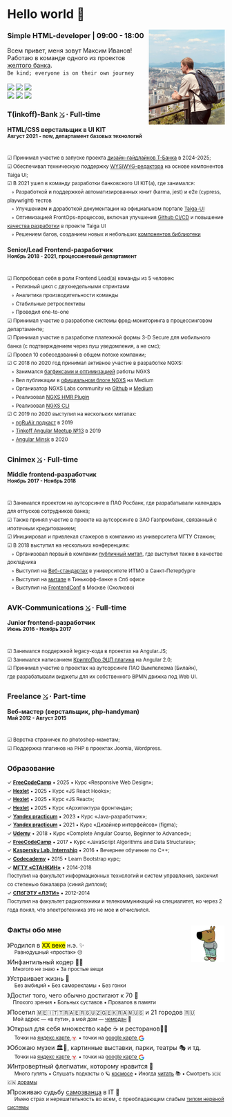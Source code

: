# Hello world 👋

<img src="https://raw.githubusercontent.com/splincode/splincode/main/assets/south-korea4.jpg" width="35%" align="right">

### Simple HTML-developer | 09:00 - 18:00

Всем привет, меня зовут Максим Иванов! <br> Работаю в команде одного из проектов
<a href="https://en.wikipedia.org/wiki/T-Bank" target="_blank">желтого банка</a>. 
<br />
<code>Be kind; everyone is on their own journey</code>
<br /><br />
<a target="_blank" href="https://github.com/splincode/articles"><img src="https://img.shields.io/badge/%D0%9F%D1%83%D0%B1%D0%BB%D0%B8%D0%BA%D0%B0%D1%86%D0%B8%D0%B8-112-yellowgreen" /></a>
<a target="_blank" href="https://github.com/splincode/books"><img src="https://img.shields.io/badge/%D0%9F%D1%80%D0%BE%D1%87%D0%B8%D1%82%D0%B0%D0%BD%D0%BD%D1%8B%D0%B5_%D0%BA%D0%BD%D0%B8%D0%B3%D0%B8-43-yellow" /></a>
<a target="_blank" href="https://github.com/splincode/meetups"><img src="https://img.shields.io/badge/%D0%92%D1%8B%D1%81%D1%82%D1%83%D0%BF%D0%BB%D0%B5%D0%BD%D0%B8%D1%8F_%D0%BD%D0%B0_%D0%BC%D0%B8%D1%82%D0%B0%D0%BF%D0%B0%D1%85-14-blue" /></a>
<br />
<a target="_blank" href="https://github.com/splincode/study"><img src="https://img.shields.io/badge/%D0%98%D0%B7%D1%83%D1%87%D0%B5%D0%BD%D0%BD%D1%8B%D0%B5_%D0%BC%D0%B0%D1%82%D0%B5%D1%80%D0%B8%D0%B0%D0%BB%D1%8B-%F0%9F%8C%8E-orange" /></a>
<a target="_blank" href="https://github.com/splincode/codework"><img src="https://img.shields.io/badge/%D0%94%D0%BE%D0%BC%D0%B0%D1%88%D0%BD%D0%B8%D0%B5_%D0%B7%D0%B0%D0%B4%D0%B0%D1%87%D0%BA%D0%B8-%E2%9A%A1-red" /></a>
<a target="_blank" href="https://github.com/splincode/films"><img src="https://img.shields.io/badge/%D0%9F%D0%BE%D0%B4%D0%B1%D0%BE%D1%80%D0%BA%D0%B0_%D0%BA%D0%B8%D0%BD%D0%BE-%F0%9F%8D%BF-violet" /></a>

### T(inkoff)-Bank <a href="https://www.tbank.ru/" target="_blank"><code>⤯</code></a> · Full-time

**HTML/CSS верстальщик в UI KIT** <br> 
<sup><b>Август 2021 - now, департамент базовых технологий</b></sup> <br>
<span title="Инструменты, с которыми начал работать">
<code><img alt="" height="17px" src="https://cdn.svgporn.com/logos/github-icon.svg" align="center" /></code>
<code><img alt="" height="17px" src="https://cdn.svgporn.com/logos/figma.svg" align="center" /></code>
<code><img alt="" height="17px" src="https://cdn.svgporn.com/logos/renovatebot.svg" align="center" /></code>
<code><img alt="" height="17px" src="https://cdn.svgporn.com/logos/nx.svg" align="center" /></code>
<code><img alt="" height="17px" src="https://cdn.svgporn.com/logos/angular-icon.svg" align="center" /></code>
<code><img alt="" height="17px" src="https://cdn.svgporn.com/logos/less.svg" align="center" /></code>
<code><img alt="" height="17px" src="https://cdn.svgporn.com/logos/playwright.svg" align="center" /></code>
<code><img alt="" height="17px" src="https://cdn.svgporn.com/logos/docusaurus.svg" align="center" /></code>
<code><img alt="" height="17px" src="https://cdn.svgporn.com/logos/vitejs.svg" align="center" /></code>
<code><img alt="" height="17px" src="https://cdn.svgporn.com/logos/react.svg" align="center" /></code>
</span>

<sup>☑ Принимал участие в запуске проекта [дизайн-гайдлайнов Т-Банка](https://design.tbank.ru/) в 2024-2025;</sup><br>
<sup>☑ Обеспечивал техническую поддержку [WYSIWYG-редактора](https://github.com/taiga-family/editor) на основе компонентов Taiga UI;</sup><br>
<sup>☑ В 2021 ушел в команду разработки банковского UI KIT(а), где занимался:</sup><br>
<sup>&nbsp;&nbsp;&nbsp;◦ Разработкой и поддержкой автоматизированных юнит (karma, jest) и e2e (cypress, playwright) тестов</sup><br>
<sup>&nbsp;&nbsp;&nbsp;◦ Улучшением и доработкой документации на официальном портале [Taiga-UI](https://taiga-ui.dev/)</sup><br>
<sup>&nbsp;&nbsp;&nbsp;◦ Оптимизацией FrontOps-процессов, включая улучшения [Github CI/CD](https://github.com/taiga-family/ci) и повышение [качества разработки](https://github.com/taiga-family/toolkit) в проекте Taiga UI</sup><br>
<sup>&nbsp;&nbsp;&nbsp;◦ Решением багов, созданием новых и небольших [компонентов библиотеки](https://github.com/taiga-family/taiga-ui/issues?q=assignee%3Asplincode)</sup>

**Senior/Lead Frontend-разработчик** <br> 
<sup><b>Ноябрь 2018 - 2021, процессинговый департамент</b></sup> <br>
<span title="Инструменты, с которыми начал работать">
<code><img alt="" height="17px" src="https://cdn.svgporn.com/logos/gitlab.svg" align="center" /></code>
<code><img alt="" height="17px" src="https://cdn.svgporn.com/logos/insomnia.svg" align="center" /></code>
<code><img alt="" height="17px" src="https://cdn.svgporn.com/logos/docker-icon.svg" align="center" /></code>
<code><img alt="" height="17px" src="https://v6.angular.io/assets/images/logos/angular/shield-large.svg" align="center" /></code>
<code><img alt="" height="17px" src="https://cdn.svgporn.com/logos/sass.svg" align="center" /></code>
<code><img alt="" height="17px" src="https://miro.medium.com/v2/resize:fit:1200/1*3fvaU00o2cIET9xckNkIWw.png" align="center" /></code>
<code><img alt="" height="17px" src="https://v9.material.angular.io/assets/img/angular-material-logo.svg" align="center" /></code>
<code><img alt="" height="17px" src="https://cdn.svgporn.com/logos/lerna.svg" align="center" /></code>
<code><img alt="" height="17px" src="https://user-images.githubusercontent.com/1283734/83267345-6c14e180-a207-11ea-95fb-eebcf1b1c3b3.png" align="center" /></code>
<code><img alt="" height="17px" src="https://cdn.svgporn.com/logos/jest.svg" align="center" /></code>
<code><img alt="" height="17px" src="https://cdn.svgporn.com/logos/cypress-icon.svg" align="center" /></code>
</span>

<sup>☑ Попробовал себя в роли Frontend Lead(a) команды из 5 человек:</sup><br>
<sup>&nbsp;&nbsp;&nbsp;◦ Релизный цикл с двухнедельными спринтами</sup><br>
<sup>&nbsp;&nbsp;&nbsp;◦ Аналитика производительности команды</sup><br>
<sup>&nbsp;&nbsp;&nbsp;◦ Стабильные ретроспективы</sup><br>
<sup>&nbsp;&nbsp;&nbsp;◦ Проводил one-to-one</sup><br>
<sup>☑ Принимал участие в разработке системы фрод-мониторинга в процессинговом
департаменте;</sup><br>
<sup>☑ Принимал участие в разработке платежной формы 3-D Secure для мобильного банка (с подтверждением через пуш уведомления, а не смс);</sup> <br> <sup>☑ Провел 10 собеседований в общем потоке компании;</sup><br>
<sup>☑ С 2018 по 2020
год принимал активное участие в разработке NGXS:</sup><br>
<sup>&nbsp;&nbsp;&nbsp;◦ Занимался [багфиксами и оптимизацией](https://github.com/ngxs/store/pulls?q=is%3Apr+is%3Aclosed+author%3Asplincode) работы NGXS</sup><br>
<sup>&nbsp;&nbsp;&nbsp;◦ Вел публикации в [официальном блоге NGXS](https://medium.com/ngxs) на Medium</sup><br>
<sup>&nbsp;&nbsp;&nbsp;◦ Организатор NGXS Labs community на [Github](https://github.com/ngxs-labs) и [Medium](https://medium.com/ngxs-stories)</sup><br>
<sup>&nbsp;&nbsp;&nbsp;◦ Реализовал [NGXS HMR Plugin](https://github.com/ngxs/store/tree/master/packages/hmr-plugin)</sup><br>
<sup>&nbsp;&nbsp;&nbsp;◦ Реализовал [NGXS CLI](https://www.ngxs.io/plugins/cli)</sup><br>
<sup>☑ С 2019 по 2020 выступил на нескольких митапах:</sup><br>
<sup>&nbsp;&nbsp;&nbsp;◦ [ngRuAir подкаст](https://m.youtube.com/watch?v=0OT8O4gj6ak) в 2019</sup><br>
<sup>&nbsp;&nbsp;&nbsp;◦ [Tinkoff Angular Meetup №13](https://meetup.tbank.ru/event/angular-meetup-13/) в 2019</sup><br>
<sup>&nbsp;&nbsp;&nbsp;◦ [Angular Minsk](https://www.youtube.com/watch?v=BtVHm0FJIRA&ab_channel=AngularMinsk) в 2020</sup>

### Cinimex <a href="https://cinimex.ru/" target="_blank"><code>⤯</code></a> · Full-time

**Middle frontend-разработчик** <br>
<sup><b>Ноябрь 2017 - Ноябрь 2018</b></sup> <br>
<span title="Инструменты, с которыми начал работать">
<code><img alt="" height="17px" src="https://cdn.svgporn.com/logos/jenkins.svg" align="center" /></code>
<code><img alt="" height="17px" src="https://cdn.svgporn.com/logos/bitbucket.svg" align="center" /></code>
<code><img alt="" height="17px" src="https://cdn.svgporn.com/logos/jira.svg" align="center" /></code>
<code><img alt="" height="17px" src="https://cdn.svgporn.com/logos/confluence.svg" align="center" /></code>
<code><img alt="" height="17px" src="https://cdn.svgporn.com/logos/postman-icon.svg" align="center" /></code>
<code><img alt="" height="17px" src="https://cdn.svgporn.com/logos/typescript-icon.svg" align="center" /></code>
<code><img alt="" height="17px" src="https://cdn.svgporn.com/logos/docker-icon.svg" align="center" /></code>
<code><img alt="" height="17px" src="https://i0.wp.com/www.primefaces.org/wp-content/uploads/2018/05/primeng-logo.png?fit=300%2C300&ssl=1" align="center" /></code>
<code><img alt="" height="17px" src="https://v6.angular.io/assets/images/logos/angular/shield-large.svg" align="center" /></code>
<code><img alt="" height="17px" src="https://cdn.svgporn.com/logos/reactivex.svg" align="center" /></code>
<code><img alt="" height="17px" src="https://cdn.svgporn.com/logos/webpack.svg" align="center" /></code>
<code><img alt="" height="17px" src="https://cdn.svgporn.com/logos/stylus.svg" align="center" /></code>
<code><img alt="" height="17px" src="https://cdn.svgporn.com/logos/materializecss.svg" align="center" /></code>
<code><img alt="" height="17px" src="https://cdn.svgporn.com/logos/karma.svg" align="center" /></code>
<code><img alt="" height="17px" src="https://cdn.svgporn.com/logos/protractor.svg" align="center" /></code>
</span>

<sup>☑ Занимался проектом на аутсорсинге в ПАО Росбанк, где разрабатывали календарь для отпусков сотрудников банка;</sup><br>
<sup>☑ Также принял участие в проекте на аутсорсинге в
ЗАО Газпромбанк, связанный с ипотечным кредитованием;</sup><br>
<sup>☑ Инициировал и привлекал стажеров в компанию из университета
МГТУ Станкин;</sup><br>
<sup>☑ В 2018 выступил на нескольких конференциях:</sup><br>
<sup>&nbsp;&nbsp;&nbsp;◦ Организовал первый в компании
[публичный митап](https://www.youtube.com/watch?v=daP3OAjb1Hc&ab_channel=Cinimex), где выступил также в качестве
докладчика</sup><br>
<sup>&nbsp;&nbsp;&nbsp;◦ Выступил на
[Веб-стандартах](https://www.youtube.com/watch?v=sxN5hmb2hdU&ab_channel=%D0%92%D0%B5%D0%B1-%D1%81%D1%82%D0%B0%D0%BD%D0%B4%D0%B0%D1%80%D1%82%D1%8B)
в университете ИТМО в Санкт-Петербурге</sup><br>
<sup>&nbsp;&nbsp;&nbsp;◦ Выступил на
[митапе](https://www.youtube.com/watch?v=2cV4i-g6Oxc&ab_channel=Angular-%D0%BC%D0%B8%D1%82%D0%B0%D0%BF%D1%8B%D0%B8%D1%81%D0%BE%D0%B1%D1%8B%D1%82%D0%B8%D1%8F)
в Тинькофф-банке в Спб офисе</sup><br>
<sup>&nbsp;&nbsp;&nbsp;◦ Выступил на
[FrontendConf](https://www.youtube.com/watch?v=7646rW8qdcQ&ab_channel=FrontendChannel) в Москве
(Сколково)</sup>


### AVK-Communications <a href="http://www.atlant-inform.ru/" target="_blank"><code>⤯</code></a> · Full-time

**Junior frontend-разработчик** <br> 
<sup><b>Июнь 2016 - Ноябрь 2017</b></sup> <br>
<span title="Инструменты, с которыми начал работать">
<code><img alt="" height="17px" src="https://cdn.svgporn.com/logos/webstorm.svg" align="center" /></code>
<code><img alt="" height="17px" src="https://cdn.svgporn.com/logos/teamcity.svg" align="center" /></code>
<code><img alt="" height="17px" src="https://cdn.worldvectorlogo.com/logos/upsource-icon.svg" align="center" /></code>
<code><img alt="" height="17px" src="https://cdn.svgporn.com/logos/youtrack.svg" align="center" /></code>
<code><img alt="" height="17px" src="https://cdn.svgporn.com/logos/javascript.svg" align="center" /></code>
<code><img alt="" height="17px" src="https://angularjs.org/img/ng-logo.png" align="center" /></code>
<code><img alt="" height="17px" src="https://cdn.svgporn.com/logos/bash-icon.svg" align="center" /></code>
</span>

<sup>☑ Занимался поддержкой legacy-кода в проектах на Angular.JS;</sup><br>
<sup>☑ Занимался написанием [КриптоПро ЭЦП плагина](https://github.com/splincode/cryptopro-browser-plugin) на Angular 2.0;</sup><br>
<sup>☑ Принимал участие в проектах на аутсорсинге ПАО Вымпелкома
(Билайн), <br>где разрабатывали виджеты для их собственного BPMN движка под Web UI.</sup>

### Freelance <a href="https://freelance.ru/" target="_blank"><code>⤯</code></a> · Part-time

**Веб-мастер (верстальщик, php-handyman)** <br> 
<sup><b>Май 2012 - Август 2015</b></sup> <br>
<span title="Инструменты, с которыми начал работать">
<code><img alt="" height="17px" src="https://cdn.svgporn.com/logos/adobe-dreamweaver.svg" align="center" /></code>
<code><img alt="" height="17px" src="https://cdn.svgporn.com/logos/sublimetext-icon.svg" align="center" /></code>
<code><img alt="" height="17px" src="https://cdn.svgporn.com/logos/adobe-photoshop.svg" align="center" /></code>
<code><img alt="" height="17px" src="https://cdn.svgporn.com/logos/html-5.svg" align="center" /></code>
<code><img alt="" height="17px" src="https://cdn.svgporn.com/logos/css-3.svg" align="center" /></code>
<code><img alt="" height="17px" src="https://cdn.svgporn.com/logos/javascript.svg" align="center" /></code>
<code><img alt="" height="17px" src="https://cdn.svgporn.com/logos/jquery.svg" align="center" /></code>
<code><img alt="" height="17px" src="https://upload.wikimedia.org/wikipedia/commons/0/01/FileZilla_logo.svg" align="center" /></code>
<code><img alt="" height="17px" src="https://cdn.svgporn.com/logos/php.svg" align="center" /></code>
<code><img alt="" height="17px" src="https://cdn.svgporn.com/logos/mysql.svg" align="center" /></code>
<code><img alt="" height="17px" src="https://cdn.svgporn.com/logos/joomla.svg" align="center" /></code>
<code><img alt="" height="17px" src="https://upload.wikimedia.org/wikipedia/commons/7/75/Druplicon.vector.svg" align="center" /></code>
<code><img alt="" height="17px" src="https://cdn.svgporn.com/logos/wordpress.svg" align="center" /></code>
<code><img alt="" height="17px" src="https://cdn.svgporn.com/logos/pug.svg" align="center" /></code>
</span>

<sup>☑ Верстка страничек по photoshop-макетам;</sup> <br> <sup>☑ Поддержка плагинов на PHP в проектах Joomla,
Wordpress.</sup> <br>

### Образование

<sup>✓ <b>[FreeCodeCamp](https://www.freecodecamp.org/learn/responsive-web-design/)</b> • 2025 • Курс «Responsive Web Design»;</sup><br>
<sup>✓ <b>[Hexlet](https://ru.hexlet.io/courses/js-react-hooks)</b> • 2025 • Курс «JS React Hooks»;</sup><br>
<sup>✓ <b>[Hexlet](https://ru.hexlet.io/courses/js-react)</b> • 2025 • Курс «JS React»;</sup><br>
<sup>✓ <b>[Hexlet](https://ru.hexlet.io/courses/js-frontend-architecture)</b> • 2025 • Курс «Архитектура фронтенда»;</sup><br>
<sup>✓ <b>[Yandex practicum](https://practicum.yandex.ru/profile/java-developer/)</b> • 2023 • Курс «Java-разработчик»;</sup><br>
<sup>✓ <b>[Yandex practicum](https://practicum.yandex.ru/interface-designer/)</b> • 2021 • Курс «Дизайнер интерфейсов» (figma);</sup><br>
<sup>✓ <b>[Udemy](https://www.udemy.com/course/the-complete-angular-master-class/)</b> • 2018 • Курс «Complete Angular Course, Beginner to Advanced»;</sup><br>
<sup>✓ <b>[FreeCodeCamp](https://www.freecodecamp.org/learn/javascript-algorithms-and-data-structures/)</b> • 2017 • Курс «JavaScript Algorithms and Data Structures»;</sup><br>
<sup>✓ <b>[Kaspersky Lab, Internship](https://www.kaspersky.com/)</b> • 2016 • Вечернее обучение по C++;</sup><br>
<sup>✓ <b>[Codecademy](https://www.codecademy.com/learn/learn-bootstrap)</b> • 2015 • Learn Bootstrap курс;</sup><br>
<sup>✓ <b>[МГТУ «СТАНКИН»](https://stankin.ru/)</b> • 2014-2018<br> Поступил на факультет информационных технологий и систем
управления, закончил со степенью бакалавра (синий диплом);</sup><br>
<sup>✓ <b>[СПбГЭТУ «ЛЭТИ»](https://etu.ru/)</b> • 2012-2014<br> Поступил на факультет радиотехники и телекоммуникаций на специалитет, но через 2 года понял, что электротехника это не мое и
отчислился.</sup>

### <img src="https://raw.githubusercontent.com/splincode/splincode/main/assets/guy.png" height="84px" align="right"> Факты обо мне

》Родился в <mark>XX веке</mark> н.э. ✨ <br>
<sup>&nbsp;&nbsp;&nbsp;&nbsp;&nbsp;Равнодушный ‭«простак» 😑</sup><br>
》Инфантильный кодер 👨‍💻 <br>
<sup>&nbsp;&nbsp;&nbsp;&nbsp;Многого не знаю • За простые вещи</sup> <br>
》Устраивает жизнь 🌿<br> 
<sup>&nbsp;&nbsp;&nbsp;&nbsp;&nbsp;Без амбиций • Без саморекламы • Без гонки</sup> <br>
》Достиг того, чего обычно достигают к 70 👴 <br>
<sup>&nbsp;&nbsp;&nbsp;&nbsp;Плохого зрения • Больных суставов • Провалов в памяти</sup> <br>
》Посетил 🇲🇪🇮🇹🇹🇷🇦🇪🇷🇸🇺🇿🇬🇪🇰🇷🇦🇲🇺🇸 и <span title="Онега, Архангельск, Северодвинск, Санкт-Петербург, Вологда, Москва, Ярославль, Выборг, Нижний Новгород, Ростов Великий, Великий Новгород, Псков, Владимир, Суздаль, Кострома, Самара, Смоленск, Брянск, Калининград, Зеленоградск, Светлогорск">21 городов 🇷🇺</span><br>
<sup>&nbsp;&nbsp;&nbsp;&nbsp;Мой адрес — «в пути», а мой дом — [чемодан](https://yandex.ru/maps?bookmarks%5BpublicId%5D=56Umi3nZ&utm_source=share&utm_campaign=bookmarks) 🧳</sup> <br>
》Открыл для себя множество кафе ☕ и ресторанов👨‍🍳<br><sup>&nbsp;&nbsp;&nbsp;&nbsp;
Точки на [яндекс карте <img align="center" src="https://raw.githubusercontent.com/splincode/splincode/main/assets/ya.png" height="14px">](https://yandex.ru/maps?bookmarks%5BpublicId%5D=kMjF2Ndn&utm_source=share&utm_campaign=bookmarks) • точки на [google карте <img align="center" src="https://raw.githubusercontent.com/splincode/splincode/main/assets/go.webp" height="14px">](https://maps.app.goo.gl/YLevUwyUPDKV3n5aA) 
</sup><br>
》Обожаю музеи 🏛️🏺, картинные выставки, парки, театры 🎭 и тд.<br><sup>&nbsp;&nbsp;&nbsp;&nbsp;
Точки на [яндекс карте <img align="center" src="https://raw.githubusercontent.com/splincode/splincode/main/assets/ya.png" height="14px">](https://yandex.ru/maps/?bookmarks%5BpublicId%5D=NQTkY8-_&ll=34.998999%2C52.614783&mode=bookmarks&utm_campaign=bookmarks&utm_source=share&z=4) • точки на [google карте <img align="center" src="https://raw.githubusercontent.com/splincode/splincode/main/assets/go.webp" height="14px">](https://maps.app.goo.gl/HRTm7DY4beqcF54k8) 
</sup><br>
》Интровертный флегматик, которому нравится 🌈 <br>
<sup>&nbsp;&nbsp;&nbsp;&nbsp;&nbsp;Много гулять • Слушать подкасты о 🪐 [космосе](https://github.com/splincode/study?tab=readme-ov-file#-%D0%BD%D0%B0%D1%83%D0%BA%D0%B0-%D0%B0%D1%81%D1%82%D1%80%D0%BE%D0%BD%D0%BE%D0%BC%D0%B8%D1%8F-%D1%84%D0%B8%D0%B7%D0%B8%D0%BA%D0%B0-%D0%B5%D1%81%D1%82%D0%B5%D1%81%D1%82%D0%B2%D0%BE%D0%B7%D0%BD%D0%B0%D0%BD%D0%B8%D0%B5) • Иногда [читать](https://github.com/splincode/books) 📚 • Смотреть 🇰🇷🇨🇳 [дорамы](https://github.com/splincode/films?tab=readme-ov-file#-%D1%8E%D0%B6%D0%BD%D0%B0%D1%8F-%D0%BA%D0%BE%D1%80%D0%B5%D1%8F)</sup><br>
》Проживаю судьбу [самозванца](https://ru.wikipedia.org/wiki/%D0%A1%D0%B8%D0%BD%D0%B4%D1%80%D0%BE%D0%BC_%D1%81%D0%B0%D0%BC%D0%BE%D0%B7%D0%B2%D0%B0%D0%BD%D1%86%D0%B0) в IT 🙈 <br>
<sup>&nbsp;&nbsp;&nbsp;&nbsp;&nbsp;Имею страх и нерешительность во всем, с преобладающим слабым [типом нервной системы](https://ru.wikipedia.org/wiki/%D0%A2%D0%B8%D0%BF%D1%8B_%D0%B2%D1%8B%D1%81%D1%88%D0%B5%D0%B9_%D0%BD%D0%B5%D1%80%D0%B2%D0%BD%D0%BE%D0%B9_%D0%B4%D0%B5%D1%8F%D1%82%D0%B5%D0%BB%D1%8C%D0%BD%D0%BE%D1%81%D1%82%D0%B8) </sup><br>
